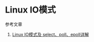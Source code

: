 # Linux IO模式

参考文章

1. [Linux IO模式及 select、poll、epoll详解](https://segmentfault.com/a/1190000003063859)

